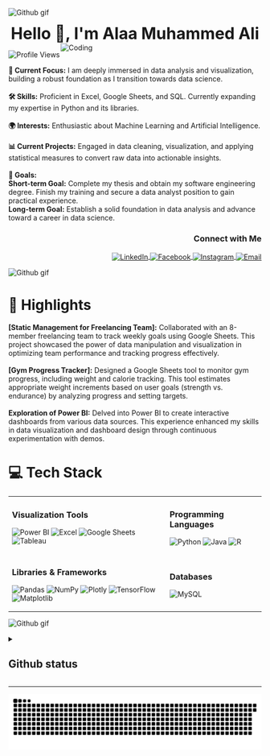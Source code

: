 ![Github gif](https://github.com/user-attachments/assets/f480b412-c424-416f-9d45-8f660dabb559)

<h1 align="center" style="font-size: 32px; margin: 0;">Hello 👋, I'm Alaa Muhammed Ali</h1>

<img align="right" alt="Coding" width="400" src="https://cdn.myportfolio.com/2fcfcb103788251450a8304378dffded/a62c047f-8369-493c-ab14-71ef51bebc55_rw_1200.gif?h=e8c7ce55b326319eaca316cc1e74518f">
<p align="left">
  <img src="https://komarev.com/ghpvc/?username=WickyAnalysis&label=Profile%20views&color=0e75b6&style=flat" alt="Profile Views"/>
</p>

**🌟 Current Focus:** I am deeply immersed in data analysis and visualization, building a robust foundation as I transition towards data science.<br><br>
**🛠️ Skills:** Proficient in Excel, Google Sheets, and SQL. Currently expanding my expertise in Python and its libraries.<br><br>
**🌍 Interests:** Enthusiastic about Machine Learning and Artificial Intelligence.<br><br>
**📊 Current Projects:** Engaged in data cleaning, visualization, and applying statistical measures to convert raw data into actionable insights.<br><br>
**🎯 Goals:**<br> **Short-term Goal:** Complete my thesis and obtain my software engineering degree. Finish my training and secure a data analyst position to gain practical experience.<br> **Long-term Goal:** Establish a solid foundation in data analysis and advance toward a career in data science.

<h3 align="right">Connect with Me</h3>
<p align="right">
  <a href="[https://www.linkedin.com/in/alaa-muhammed1/]" target="blank">
    <img align="center" src="https://raw.githubusercontent.com/rahuldkjain/github-profile-readme-generator/master/src/images/icons/Social/linked-in-alt.svg" alt="LinkedIn" height="30" width="40"/>
  </a>
  <a href="https://fb.com/george.ayad.5473" target="blank">
    <img align="center" src="https://raw.githubusercontent.com/rahuldkjain/github-profile-readme-generator/master/src/images/icons/Social/facebook.svg" alt="Facebook" height="30" width="40"/>
  </a>
  <a href="https://instagram.com/george_3yad" target="blank">
    <img align="center" src="https://raw.githubusercontent.com/rahuldkjain/github-profile-readme-generator/master/src/images/icons/Social/instagram.svg" alt="Instagram" height="30" width="40"/>
  </a>
  <a href="mailto:georgeayad3021@gmail.com" target="blank">
    <img align="center" src="https://img.shields.io/badge/Email-%23D14836?style=for-the-badge&logo=gmail&logoColor=white" alt="Email" height="30" width="40"/>
  </a>
</p>

![Github gif](https://user-images.githubusercontent.com/73097560/115834477-dbab4500-a447-11eb-908a-139a6edaec5c.gif)

<h1 align="left">🌟 Highlights</h1>
<p align="center">
  <ul style="list-style-type: none; padding: 0;">
    <li><strong>[Static Management for Freelancing Team]:</strong> Collaborated with an 8-member freelancing team to track weekly goals using Google Sheets. This project showcased the power of data manipulation and visualization in optimizing team performance and tracking progress effectively.</li><br>
    <li><strong>[Gym Progress Tracker]:</strong> Designed a Google Sheets tool to monitor gym progress, including weight and calorie tracking. This tool estimates appropriate weight increments based on user goals (strength vs. endurance) by analyzing progress and setting targets.</li><br>
    <li><strong>Exploration of Power BI:</strong> Delved into Power BI to create interactive dashboards from various data sources. This experience enhanced my skills in data visualization and dashboard design through continuous experimentation with demos.</li>
  </ul>
</p>

<h1 align="left">💻 Tech Stack</h1>

<table>
  <tr>
    <td>
      <h3>Visualization Tools</h3>
      <p>
        <img src="https://img.shields.io/badge/power_bi-F2C811?style=for-the-badge&logo=powerbi&logoColor=black" alt="Power BI" />
        <img src="https://img.shields.io/badge/Excel-217346?style=for-the-badge&logo=microsoft-excel&logoColor=white" alt="Excel" />
        <img src="https://img.shields.io/badge/Google_Sheets-34A853?style=for-the-badge&logo=google-sheets&logoColor=white" alt="Google Sheets" />
        <img src="https://img.shields.io/badge/Tableau-E97627?style=for-the-badge&logo=tableau&logoColor=white" alt="Tableau" />
      </p>
    </td>
    <td>
      <h3>Programming Languages</h3>
      <p>
        <img src="https://img.shields.io/badge/python-3670A0?style=for-the-badge&logo=python&logoColor=ffdd54" alt="Python" />
        <img src="https://img.shields.io/badge/java-%23ED8B00.svg?style=for-the-badge&logo=openjdk&logoColor=white" alt="Java" />
        <img src="https://img.shields.io/badge/r-%23276DC3.svg?style=for-the-badge&logo=r&logoColor=white" alt="R" />
      </p>
    </td>
  </tr>
  <tr>
    <td>
      <h3>Libraries & Frameworks</h3>
      <p>
        <img src="https://img.shields.io/badge/pandas-%23150458.svg?style=for-the-badge&logo=pandas&logoColor=white" alt="Pandas" />
        <img src="https://img.shields.io/badge/numpy-%23013243.svg?style=for-the-badge&logo=numpy&logoColor=white" alt="NumPy" />
        <img src="https://img.shields.io/badge/Plotly-%233F4F75.svg?style=for-the-badge&logo=plotly&logoColor=white" alt="Plotly" />
        <img src="https://img.shields.io/badge/TensorFlow-%23FF6F00.svg?style=for-the-badge&logo=TensorFlow&logoColor=white" alt="TensorFlow" />
        <img src="https://img.shields.io/badge/Matplotlib-%23ffffff.svg?style=for-the-badge&logo=Matplotlib&logoColor=black" alt="Matplotlib" />
      </p>
    </td>
    <td>
      <h3>Databases</h3>
      <p>
        <img src="https://img.shields.io/badge/mysql-4479A1.svg?style=for-the-badge&logo=mysql&logoColor=white" alt="MySQL" />
      </p>
    </td>
  </tr>
</table>

![Github gif](https://user-images.githubusercontent.com/73097560/115834477-dbab4500-a447-11eb-908a-139a6edaec5c.gif)
<details> 
  <summary><h2>  Github status </h2></summary>
<div align="center">
  <img src="https://github-readme-stats.vercel.app/api?username=WickyAnalytics&theme=blue-green&hide_border=true&include_all_commits=false&count_private=false" width="400"/>
  <img src="https://github-readme-streak-stats.herokuapp.com/?user=WickyAnalytics&theme=blue-green&hide_border=true" width="400"/>
  <img src="https://github-readme-stats.vercel.app/api/top-langs/?username=WickyAnalytics&theme=blue-green&hide_border=true&include_all_commits=false&count_private=false&layout=compact" width="400"/>
  <img src="https://github-contributor-stats.vercel.app/api?username=WickyAnalytics&limit=5&theme=blue-green&combine_all_yearly_contributions=true" alt="Top Contributed Repo" width="400"/>
</div>
</details>

---
<picture>
  <source media="(prefers-color-scheme: dark)" srcset="https://raw.githubusercontent.com/CodingWithAlaa/CodingWithAlaa/output/github-snake-dark.svg" />
  <source media="(prefers-color-scheme: light)" srcset="https://raw.githubusercontent.com/CodingWithAlaa/CodingWithAlaa/output/github-snake.svg" />
  <img alt="github-snake" src="https://raw.githubusercontent.com/CodingWithAlaa/CodingWithAlaa/output/github-snake.svg" />
</picture>
